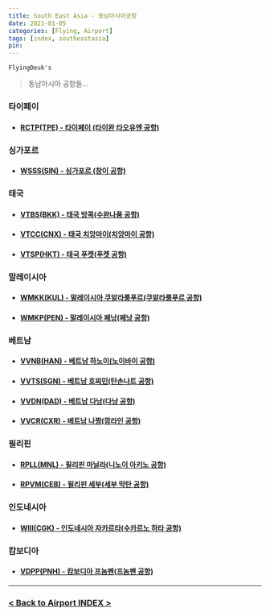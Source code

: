 ```yaml
---
title: South East Asia - 동남아시아공항
date: 2021-01-05
categories: [Flying, Airport]
tags: [index, southeastasia]
pin:
---
```


`FlyingDeuk's`
>동남아시아 공항들... <br>


### 타이페이

- #### [RCTP(TPE) - 타이페이 (타이완 타오유엔 공항)](/posts/RCTP-TPE/)

### 싱가포르

- #### [WSSS(SIN) - 싱가포르 (창이 공항)](/posts/WSSS-SIN/)

### 태국

- #### [VTBS(BKK) - 태국 방콕(수완나품 공항)](/posts/VTBS-BKK/)

- #### [VTCC(CNX) - 태국 치앙마이(치앙마이 공항)](/posts/VTCC-CNX/)

- #### [VTSP(HKT) - 태국 푸켓(푸켓 공항)](/posts/VTSP-HKT/)

### 말레이시아

- #### [WMKK(KUL) - 말레이시아 쿠알라룸푸르(쿠알라룸푸르 공항)](/posts/WMKK-KUL/)

- #### [WMKP(PEN) - 말레이시아 페낭(페낭 공항)](/posts/WMKP-PEN/)

### 베트남

- #### [VVNB(HAN) - 베트남 하노이(노이바이 공항)](/posts/VVNB-HAN/)

- #### [VVTS(SGN) - 베트남 호찌민(탄손나트 공항)](/posts/VVTS-SGN/)

- #### [VVDN(DAD) - 베트남 다낭(다낭 공항)](/posts/VVND-DAD/)

- #### [VVCR(CXR) - 베트남 나짱(깜라인 공항)](/posts/VVCR-CXR/)

### 필리핀

- #### [RPLL(MNL) - 필리핀 마닐라(니노이 아키노 공항)](/posts/RPLL-MNL/)

- #### [RPVM(CEB) - 필리핀 세부(세부 막탄 공항)](/posts/RPVM-CEB/)


### 인도네시아
- #### [WIII(CGK) - 인도네시아 자카르타(수카르노 하타 공항)](/posts/WIII-CGK/)

### 캄보디아

- #### [VDPP(PNH) - 캄보디아 프놈펜(프놈펜 공항)](/posts/VDPP-PNH/)

----------

### [< Back to Airport INDEX >](/categories/airport/)
